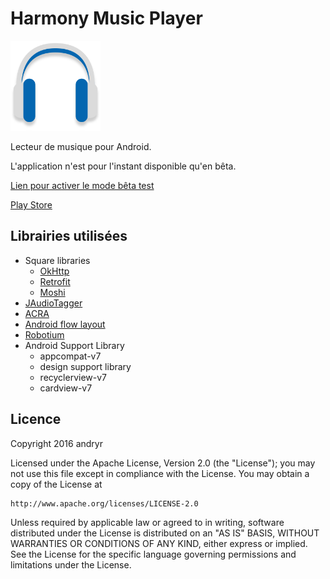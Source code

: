 # Harmony Music Player
 ![Icône](/app/src/main/res/mipmap-xxhdpi/ic_launcher.png) 
 
  Lecteur de musique pour Android.

 
 L'application n'est pour l'instant disponible qu'en bêta.
 
 [Lien pour activer le mode bêta test](https://play.google.com/apps/testing/com.andryr.musicplayer)
 
 [Play Store](https://play.google.com/store/apps/details?id=com.andryr.musicplayer)
 
 
 

## Librairies utilisées
* Square libraries
    * [OkHttp](https://github.com/square/okhttp)
    * [Retrofit](https://github.com/square/retrofit)
    * [Moshi](https://github.com/square/moshi)
* [JAudioTagger](http://www.jthink.net/jaudiotagger/)
* [ACRA](https://github.com/ACRA/acra)
* [Android flow layout](https://github.com/ApmeM/android-flowlayout)
* [Robotium](https://github.com/RobotiumTech/robotium)
* Android Support Library
    * appcompat-v7
    * design support library
    * recyclerview-v7
    * cardview-v7

## Licence
Copyright 2016 andryr

Licensed under the Apache License, Version 2.0 (the "License");
you may not use this file except in compliance with the License.
You may obtain a copy of the License at

    http://www.apache.org/licenses/LICENSE-2.0

Unless required by applicable law or agreed to in writing, software
distributed under the License is distributed on an "AS IS" BASIS,
WITHOUT WARRANTIES OR CONDITIONS OF ANY KIND, either express or implied.
See the License for the specific language governing permissions and
limitations under the License.

